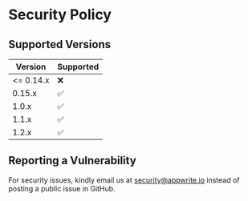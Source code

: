 # Security Policy

## Supported Versions

| Version   | Supported          |
| --------- | ------------------ |
| <= 0.14.x | :x:                |
| 0.15.x    | :white_check_mark: |
| 1.0.x     | :white_check_mark: |
| 1.1.x     | :white_check_mark: |
| 1.2.x     | :white_check_mark: |

## Reporting a Vulnerability

For security issues, kindly email us at security@appwrite.io instead of posting a public issue in GitHub.
